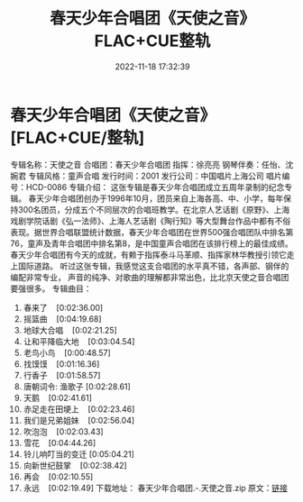 ﻿---
title: 春天少年合唱团《天使之音》FLAC+CUE整轨
date: 2022-11-18 17:32:39
categories: WAV车载音乐、镜像
tags: 华语中文
---
# 春天少年合唱团《天使之音》[FLAC+CUE/整轨]

专辑名称：天使之音
合唱团：春天少年合唱团
指挥：徐亮亮
钢琴伴奏：任怡、沈婉君
专辑风格：童声合唱
发行时间：2001
发行公司：中国唱片上海公司
唱片编号：HCD-0086
专辑介绍：
这张专辑是春天少年合唱团成立五周年录制的纪念专辑。
春天少年合唱团创办于1996年10月，团员来自上海各高、中、小学，每年保持300名团员，分成五个不同层次的合唱班教学。在北京人艺话剧《原野》、上海戏剧学院话剧《弘一法师》、上海人艺话剧《陶行知》等大型舞台作品中都有不俗表现。据世界合唱联盟统计数据，春天少年合唱团在世界500强合唱团队中排名第76，童声及青年合唱团中排名第8，是中国童声合唱团在该排行榜上的最佳成绩。春天少年合唱团有今天的成就，有赖于指挥泰斗马革顺、指挥家林华教授引领它走上国际道路。
听过这张专辑，我感觉这支合唱团的水平真不错，各声部、钢伴的编配非常专业，
声音的纯净、对歌曲的理解都非常出色，比北京天使之音合唱团要强很多。
专辑曲目：
01. 春来了    [0:02:36.00]
02. 摇篮曲    [0:04:19.68]
03. 地球大合唱    [0:02:21.25]
04. 让和平降临大地    [0:03:04.54]
05. 老鸟小鸟    [0:00:48.57]
06. 找馍馍    [0:01:16.36]
07. 行香子    [0:01:58.57]
08. 唐朝词令: 渔歌子
[0:02:28.61]
09. 天鹅    [0:02:41.61]
10. 赤足走在田埂上    [0:02:23.46]
11. 我们是兄弟姐妹    [0:02:56.04]
12. 吹泡泡    [0:02:03.43]
13. 雪花    [0:04:44.26]
14. 铃儿响叮当的变迁
[0:05:04.21]
15. 向新世纪鼓掌    [0:02:38.42]
16. 再会    [0:02:10.55]
17. 永远    [0:02:19.49]
下载地址：
春天少年合唱团.-.天使之音.zip
原文：[链接](https://blog.sina.com.cn/s/blog_1647c7e76010310b8.html)